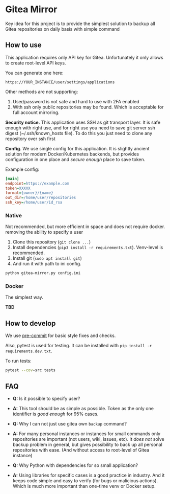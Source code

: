 # Gitea Mirror
Key idea for this project is to provide the simplest solution
to backup all Gitea repositories on daily basis with simple command

## How to use
This application requires only API key for Gitea.
Unfortunately it only allows to create root-level API keys.

You can generate one here:
```
https://YOUR_INSTANCE/user/settings/applications
```

Other methods are not supporting:
1. User/password is not safe and hard to use with 2FA enabled
2. With ssh only public repositories may be found.
  Which is acceptable for full account mirroring.

**Security notice.**
This application uses SSH as git transport layer.
It is safe enough with right use,
and for right use you need to save 
git server ssh digest (~/.ssh/known_hosts file).
To do this you just need to clone any repository over ssh first

**Config**. We use single config for this application.
It is slightly ancient solution for modern Docker/Kubernetes backends,
but provides configuration in one place and _secure enough_ place to save token.


Example config:
```ini
[main]
endpoint=https://example.com
token=XXXXX
format={owner}/{name}
out_dir=/home/user/repositories
ssh_key=/home/user/id_rsa
```


### Native
Not recommended, but more efficient in space
and does not require docker.
removing the ability to specify a user
1. Clone this repository (`git clone ...`)
2. Install dependencies (`pip3 install -r requirements.txt`).
  Venv-level is recommended.
3. Install git (`sudo apt install git`)
4. And run it with path to ini config.
```bash
python gitea-mirror.py config.ini
```


### Docker
The simplest way.

**TBD**

## How to develop
We use [pre-commit](https://pre-commit.com/) for basic
style fixes and checks.

Also, pytest is used for testing.
It can be installed with `pip install -r requirements.dev.txt`.

To run tests:
```bash
pytest --cov=src tests
```

## FAQ
- **Q:** Is it possible to specify user?

- **A:** This tool should be as simple as possible.
Token as the only one identifier is _good enough_ for 95% cases.


- **Q:** Why I can not just use gitea own `backup` command?

- **A:** For many personal instances or instances for small commands only repositories are important
  (not users, wiki, issues, etc).
  It _does not_ solve backup problem in general,
  but gives possibility to back up all personal repositories with ease.
  (And without access to root-level of Gitea instance)

- **Q:** Why Python with dependencies for so small application?

- **A:** Using libraries for specific cases is a good practice in industry.
  And it keeps code simple and easy to verify (for bugs or malicious actions).
  Which is much more important than one-time venv or Docker setup.